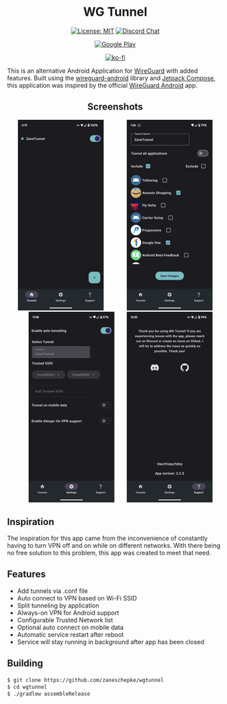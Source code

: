 <h1 align="center">
WG Tunnel
</h1>

<span align="center">

[![License: MIT](https://img.shields.io/badge/License-MIT-yellow.svg)](https://opensource.org/licenses/MIT)
[![Discord Chat](https://img.shields.io/discord/1108285024631001111.svg)](https://discord.gg/rbRRNh6H7V)

</span>

<span align="center">


[![Google Play](https://img.shields.io/badge/Google_Play-414141?style=for-the-badge&logo=google-play&logoColor=white)](https://play.google.com/store/apps/details?id=com.zaneschepke.wireguardautotunnel)

</span>

<span align="center">

[![ko-fi](https://ko-fi.com/img/githubbutton_sm.svg)](https://ko-fi.com/N4N8NMJN2)

</span>


<span align="left">

This is an alternative Android Application for [WireGuard](https://www.wireguard.com/) with added features. Built using the [wireguard-android](https://github.com/WireGuard/wireguard-android) library and [Jetpack Compose](https://developer.android.com/jetpack/compose), this application was inspired by the official [WireGuard Android](https://github.com/WireGuard/wireguard-android) app.

</span>

<span align="center">

## Screenshots

<p float="center">
  <img label="Main" style="padding-right:25px" src="asset/main_screen.png" width="200" />
  <img label="Config" style="padding-left:25px" src="./asset/config_screen.png" width="200" />
  <img label="Settings" style="padding-left:25px" src="asset/settings_screen.png" width="200" />
  <img label="Support" style="padding-left:25px" src="asset/support_screen.png" width="200" />
</p>

<span align="left">

## Inspiration

The inspiration for this app came from the inconvenience of constantly having to turn VPN off and on while on different networks. With there being no free solution to this problem, this app was created to meet that need.

## Features

* Add tunnels via .conf file
* Auto connect to VPN based on Wi-Fi SSID
* Split tunneling by application
* Always-on VPN for Android support
* Configurable Trusted Network list 
* Optional auto connect on mobile data
* Automatic service restart after reboot
* Service will stay running in background after app has been closed


## Building
    
```
$ git clone https://github.com/zaneschepke/wgtunnel
$ cd wgtunnel
$ ./gradlew assembleRelease
```

</span>
